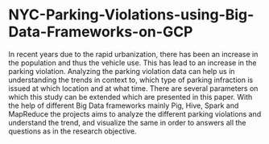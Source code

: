 # NYC-Parking-Violations-using-Big-Data-Frameworks-on-GCP
In recent years due to the rapid urbanization, there has been an increase in the population and thus the vehicle use. This has lead to an increase in the parking violation. Analyzing the parking violation data can help us in understanding the trends in context to, which type of parking infraction is issued at which location and at what time. There are several parameters on which this study can be extended which are presented in this paper. With the help of different Big Data frameworks mainly Pig, Hive, Spark and MapReduce the projects aims to analyze the different parking violations and understand the trend, and visualize the same in order to answers all the questions as in the research objective.

